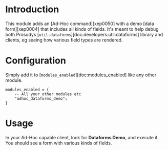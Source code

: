 # Introduction

This module adds an [Ad-Hoc command][xep0050] with a demo [data
form][xep0004] that includes all kinds of fields. It's meant to help
debug both Prosodys
[`util.dataforms`][doc:developers:util:dataforms] library and
clients, eg seeing how various field types are rendered.

# Configuration

Simply add it to [`modules_enabled`][doc:modules_enabled] like any
other module.

``` {.lua}
modules_enabled = {
    -- All your other modules etc
    "adhoc_dataforms_demo";
}
```

# Usage

In your Ad-Hoc capable client, look for **Dataforms Demo**, and execute
it. You should see a form with various kinds of fields.
